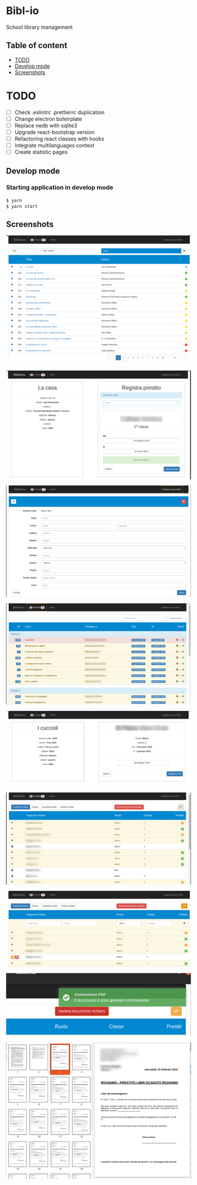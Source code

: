 # Bibl-io

School library management

## Table of content

- [TODO](#todo)
- [Develop mode](#develop-mode)
- [Screenshots](#screenshots)

# TODO
- [ ] Check .eslintrc .prettierrc duplication
- [ ] Change electron boleirplate
- [ ] Replace nedb with sqlite3
- [ ] Upgrade react-bootstrap version
- [ ] Refactoring react classes with hooks
- [ ] Integrate multilanguages context
- [ ] Create statistic pages

## Develop mode

### Starting application in develop mode

```
$ yarn 
$ yarn start
```

## Screenshots

![Alt text](docs/images/1.png?raw=true "Title")

![Alt text](docs/images/2.png?raw=true "Title")

![Alt text](docs/images/3.png?raw=true "Title")

![Alt text](docs/images/4.png?raw=true "Title")

![Alt text](docs/images/5.png?raw=true "Title")

![Alt text](docs/images/6.png?raw=true "Title")

![Alt text](docs/images/7.png?raw=true "Title")

![Alt text](docs/images/8.png?raw=true "Title")

![Alt text](docs/images/9.png?raw=true "Title")

